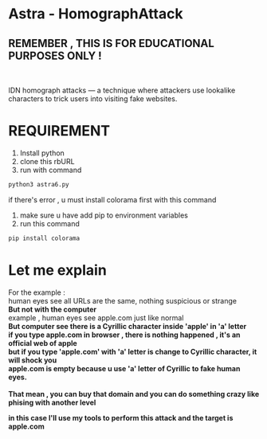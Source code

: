 # Astra - HomographAttack


<h2><b>REMEMBER , THIS IS FOR EDUCATIONAL PURPOSES ONLY !</b></h2><br>

 IDN homograph attacks — a technique where attackers use lookalike characters to trick users into visiting fake websites.

# REQUIREMENT
1. Install python
2. clone this rbURL
3. run with command

```bash
python3 astra6.py
```

if there's error , u must install colorama first with this command
1. make sure u have add pip to environment variables
2. run this command 
```bash
pip install colorama
```

# Let me explain
For the example : <br>
human eyes see all URLs are the same, nothing suspicious or strange<br>
<b>But not with the computer</b><br>
example , human eyes see apple.com just like normal<br>
<b>But computer see there is a Cyrillic character inside 'apple' in 'a' letter<br>
if you type apple.com in browser , there is nothing happened , it's an official web of apple<br>
but if you type 'apple.com' with 'a' letter is change to Cyrillic character, it will shock you<br>
<b>apple.com is empty</b> because u use 'a' letter of Cyrillic to fake human eyes. <br>
<br>
That mean , you can buy that domain and <b>you can do something crazy like phising with another level</b><br>
 
in this case I'll use my tools to perform this attack and the target is apple.com<br>


